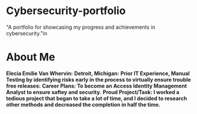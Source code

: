 # Cybersecurity-portfolio
"A portfolio for showcasing my progress and achievements in cybersecurity."in
# About Me 
**Elecia Emilie Van Whervin:**
**Detroit, Michigan:** 
**Prior IT Experience, Manual Testing by identifying risks early in the process to virtually ensure trouble free releases:** 
**Career Plans: To become an Access Identity Management Analyst to ensure saftey and security.** 
**Proud Project/Task: I worked a tedious project that began to take a lot of time, and I decided to research other methods and decreased the completion in half the time.** 
